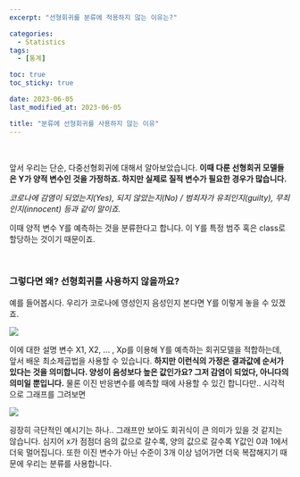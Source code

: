 ```yaml
---
excerpt: "선형회귀를 분류에 적용하지 않는 이유는?"

categories:
  - Statistics
tags:
  - [통계]

toc: true
toc_sticky: true

date: 2023-06-05
last_modified_at: 2023-06-05

title: "분류에 선형회귀를 사용하지 않는 이유"
---
```

<br>

앞서 우리는 단순, 다중선형회귀에 대해서 알아보았습니다. **이때 다룬 선형회귀 모델들은 Y가 양적 변수인 것을 가정하죠. 하지만 실제로 질적 변수가 필요한 경우가 많습니다.**

*코로나에 감염이 되었는지(Yes), 되지 않았는지(No) / 범죄자가 유죄인지(guilty), 무죄인지(innocent) 등과 같이 말이죠.*

이때 양적 변수 Y를 예측하는 것을 분류한다고 합니다. 이 Y를 특정 범주 혹은 class로 할당하는 것이기 때문이죠.

<br>

### 그렇다면 왜? 선형회귀를 사용하지 않을까요?

예를 들어봅시다. 우리가 코로나에 영성인지 음성인지 본다면 Y를 이렇게 놓을 수 있겠죠.

![](https://blog.kakaocdn.net/dn/cjlKnA/btscIKqDNkr/weu2Aqfhu1dZkqXUKsJEm1/img.png)

이에 대한 설명 변수 X1, X2, ... , Xp를 이용해 Y를 예측하는 회귀모델을 적합하는데, 앞서 배운 최소제곱법을 사용할 수 있습니다. **하지만 이런식의 가정은 결과값에 순서가 있다는 것을 의미합니다. 양성이 음성보다 높은 값인가요? 그저 감염이 되었다, 아니다의 의미일 뿐입니다.**
물론 이진 반응변수를 예측할 때에 사용할 수 있긴 합니다만.. 시각적으로 그래프를 그려보면

![](https://blog.kakaocdn.net/dn/bEfXFM/btscGMo7DdU/nqMYz4QbURP8Lk4zByIgC0/img.png)

굉장히 극단적인 예시기는 하나.. 그래프만 보아도 회귀식이 큰 의미가 있을 것 같지는 않습니다. 심지어 x가 점점더 음의 값으로 갈수록, 양의 값으로 갈수록 Y값인 0과 1에서 더욱 멀어집니다. 또한 이진 변수가 아닌 수준이 3개 이상 넘어가면 더욱 복잡해지기 때문에 우리는 분류를 사용합니다.
